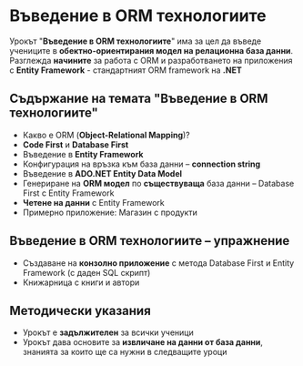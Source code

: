 # Въведение в ORM технологиите

Урокът "**Въведение в ORM технологиите**" има за цел да въведе учениците в **обектно-ориентирания модел на релационна база данни**. Разглежда **начините** за работа с ORM и разработването на приложения с **Entity Framework** - стандартният ORM framework на **.NET**

## Съдържание на темата "Въведение в ORM технологиите"
 - Какво е ORM (**Object-Relational Mapping**)?
 - **Code First** и **Database First**
 - Въведение в **Entity Framework**
 - Конфигурация на връзка към база данни – **connection string**
 - Въведение в **ADO.NET Entity Data Model**
 - Генериране на **ORM модел** по **съществуваща** база данни – Database First с Entity Framework 
 - **Четене на данни** с Entity Framework
 - Примерно приложение: Магазин с продукти

## Въведение в ORM технологиите – упражнениe
  - Създаване на **конзолно приложение** с метода Database First и Entity Framework (с даден SQL скрипт)
  - Книжарница с книги и автори

## Методически указания
  - Урокът е **задължителен** за всички ученици
  - Урокът дава основите за **извличане на данни от база данни**, знанията за които ще са нужни в следващите уроци